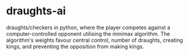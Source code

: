 # draughts-ai
draughts/checkers in python, where the player competes against a computer-controlled opponent utilising the minimax algorithm. The algorithm's weights favour central control, number of draughts, creating kings, and preventing the opposition from making kings.
